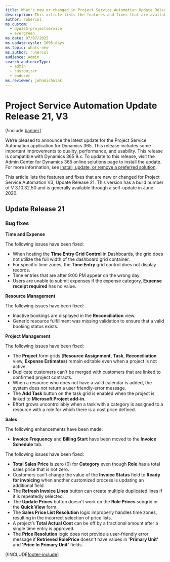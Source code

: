 ```yaml
---
title: What's new or changed in Project Service Automation Update Release 21, V3
description: This article lists the features and fixes that are available in Project Service Automation Update Release 21, V3.
author: ruhercul
ms.custom: 
  - dyn365-projectservice
  - evergreen
ms.date: 07/07/2025
ms.update-cycle: 1095-days
ms.topic: whats-new
ms.author: ruhercul
audience: Admin
search.audienceType: 
  - admin
  - customizer
  - enduser
ms.reviewer: johnmichalak
---
```


# Project Service Automation Update Release 21, V3

[!include [banner](../includes/psa-now-project-operations.md)]

We’re pleased to announce the latest update for the Project Service Automation application for Dynamics 365. This release includes some important improvements to quality, performance, and usability. This release is compatible with Dynamics 365 9.x. To update to this release, visit the Admin Center for Dynamics 365 online solutions page to install the update. For more information, see [Install, update, or remove a preferred solution](/power-platform/admin/install-remove-preferred-solution).

This article lists the features and fixes that are new or changed for Project Service Automation V3, Update Release 21. This version has a build number of V 3.10.32.50 and is generally available through a self-update in June 2020.

## Update Release 21

### Bug fixes

**Time and Expense**

The following issues have been fixed:

- When hosting the **Time Entry Grid Control** in Dashboards, the grid does not utilize the full width of the dashboard grid container.
- For specific time zones, the **Time Entry** grid control does not display records.
- Time entries that are after 9:00 PM appear on the wrong day.
- Users are unable to submit expenses if the expense category, **Expense receipt required** has no value.

**Resource Management**

The following issues have been fixed:

- Inactive bookings are displayed in the **Reconciliation** view.
- Generic resource fulfillment was missing validation to ensure that a valid booking status exists.

**Project Management**

The following issues have been fixed:

- The **Project** form grids (**Resource Assignment**, **Task**, **Reconciliation** view, **Expense Estimates**) remain editable even when a project is not active.
- Duplicate customers can't be merged with customers that are linked to confirmed project contracts.
- When a resource who does not have a valid calendar is added, the system does not return a user friendly-error message.
- The **Add Task** button on the task grid is enabled when the project is linked to **Microsoft Project add-in**.
- Effort grows uncontrollably when a task with a category is assigned to a resource with a role for which there is a cost price defined.

**Sales**

The following enhancements have been made:

- **Invoice Frequency** and **Billing Start** have been moved to the **Invoice Schedule** tab.

The following issues have been fixed:

- **Total Sales Price** is zero (0) for **Category** even though **Role** has a total sales price that is not zero.
- Customers can't change the value of the **Invoice Status** field to **Ready for invoicing** when another customized process is updating an additional field.
- The **Refresh Invoice Lines** button can create multiple duplicated lines if it is repeatedly selected.
- The **Update Prices** button doesn't work on the **Role Prices** subgrid in the **Quick View** form.
- The **Sales Price List Resolution** logic improperly handles time zones, resulting in the incorrect selection of price lists.
- A project’s **Total Actual Cost** can be off by a fractional amount after a single time entry is approved.
- The **Price Resolution** logic does not provide a user-friendly error message if **Retrieved RolePrice** doesn't have values in **'Primary Unit'** and **'Price In Primary Unit'** fields.


[!INCLUDE[footer-include](../includes/footer-banner.md)]
